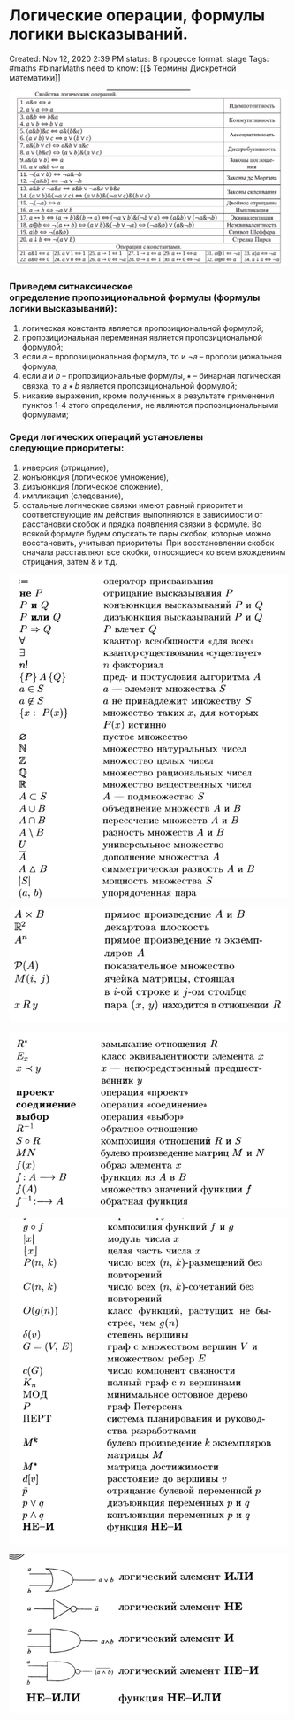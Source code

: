 # Логические операции, формулы логики высказываний.

Created: Nov 12, 2020 2:39 PM
status: В процессе
format: stage
Tags: #maths #binarMaths
need to know: [[$ Термины Дискретной математики]]

![%D0%9B%D0%BE%D0%B3%D0%B8%D1%87%D0%B5%D1%81%D0%BA%D0%B8%D0%B5%20%D0%BE%D0%BF%D0%B5%D1%80%D0%B0%D1%86%D0%B8%D0%B8,%20%D1%84%D0%BE%D1%80%D0%BC%D1%83%D0%BB%D1%8B%20%D0%BB%D0%BE%D0%B3%D0%B8%D0%BA%D0%B8%20%D0%B2%D1%8B%D1%81%D0%BA%D0%B0%D0%B7%D1%8B%D0%B2%D0%B0%D0%BD%D0%B8%D0%B8%CC%86%206130f69e7611486695b821605369930d/Untitled.png](Images/Maths/%D0%9B%D0%BE%D0%B3%D0%B8%D1%87%D0%B5%D1%81%D0%BA%D0%B8%D0%B5%20%D0%BE%D0%BF%D0%B5%D1%80%D0%B0%D1%86%D0%B8%D0%B8,%20%D1%84%D0%BE%D1%80%D0%BC%D1%83%D0%BB%D1%8B%20%D0%BB%D0%BE%D0%B3%D0%B8%D0%BA%D0%B8%20%D0%B2%D1%8B%D1%81%D0%BA%D0%B0%D0%B7%D1%8B%D0%B2%D0%B0%D0%BD%D0%B8%D0%B9%206130f69e7611486695b821605369930d/Untitled.png)

### Приведем ситнаксическое определение **пропозициональной формулы** (формулы логики высказываний):

1. логическая константа является пропозициональной формулой;
2. пропозициональная переменная является пропозициональной формулой;
3. если 𝑎 – пропозициональная формула, то и ¬𝑎 – пропозициональная формула;
4. если 𝑎 и 𝑏 – пропозициональные формулы, ∗ – бинарная логическая связка, то 𝑎 ∗ 𝑏 является пропозициональной формулой;
5. никакие выражения, кроме полученных в результате применения пунктов 1-4 этого определения, не являются пропозициональными формулами;

### Среди логических операций установлены следующие **приоритеты**:

1. инверсия (отрицание),
2. конъюнкция (логическое умножение),
3. дизъюнкция (логическое сложение),
4. импликация (следование),
5. остальные логические связки имеют равный приоритет и соответствующие им действия выполняются в зависимости от расстановки скобок и прядка появления связки в формуле. Во всякой формуле будем опускать те пары скобок, которые можно восстановить, учитывая приоритеты. При восстановлении скобок сначала расставляют все скобки, относящиеся ко всем вхождениям отрицания, затем & и т.д.

![%D0%9B%D0%BE%D0%B3%D0%B8%D1%87%D0%B5%D1%81%D0%BA%D0%B8%D0%B5%20%D0%BE%D0%BF%D0%B5%D1%80%D0%B0%D1%86%D0%B8%D0%B8,%20%D1%84%D0%BE%D1%80%D0%BC%D1%83%D0%BB%D1%8B%20%D0%BB%D0%BE%D0%B3%D0%B8%D0%BA%D0%B8%20%D0%B2%D1%8B%D1%81%D0%BA%D0%B0%D0%B7%D1%8B%D0%B2%D0%B0%D0%BD%D0%B8%D0%B8%CC%86%206130f69e7611486695b821605369930d/Untitled%201.png](Images/Maths/%D0%9B%D0%BE%D0%B3%D0%B8%D1%87%D0%B5%D1%81%D0%BA%D0%B8%D0%B5%20%D0%BE%D0%BF%D0%B5%D1%80%D0%B0%D1%86%D0%B8%D0%B8,%20%D1%84%D0%BE%D1%80%D0%BC%D1%83%D0%BB%D1%8B%20%D0%BB%D0%BE%D0%B3%D0%B8%D0%BA%D0%B8%20%D0%B2%D1%8B%D1%81%D0%BA%D0%B0%D0%B7%D1%8B%D0%B2%D0%B0%D0%BD%D0%B8%D0%B9%206130f69e7611486695b821605369930d/Untitled%201.png)

![%D0%9B%D0%BE%D0%B3%D0%B8%D1%87%D0%B5%D1%81%D0%BA%D0%B8%D0%B5%20%D0%BE%D0%BF%D0%B5%D1%80%D0%B0%D1%86%D0%B8%D0%B8,%20%D1%84%D0%BE%D1%80%D0%BC%D1%83%D0%BB%D1%8B%20%D0%BB%D0%BE%D0%B3%D0%B8%D0%BA%D0%B8%20%D0%B2%D1%8B%D1%81%D0%BA%D0%B0%D0%B7%D1%8B%D0%B2%D0%B0%D0%BD%D0%B8%D0%B8%CC%86%206130f69e7611486695b821605369930d/Untitled%202.png](Images/Maths/%D0%9B%D0%BE%D0%B3%D0%B8%D1%87%D0%B5%D1%81%D0%BA%D0%B8%D0%B5%20%D0%BE%D0%BF%D0%B5%D1%80%D0%B0%D1%86%D0%B8%D0%B8,%20%D1%84%D0%BE%D1%80%D0%BC%D1%83%D0%BB%D1%8B%20%D0%BB%D0%BE%D0%B3%D0%B8%D0%BA%D0%B8%20%D0%B2%D1%8B%D1%81%D0%BA%D0%B0%D0%B7%D1%8B%D0%B2%D0%B0%D0%BD%D0%B8%D0%B9%206130f69e7611486695b821605369930d/Untitled%202.png)

![%D0%9B%D0%BE%D0%B3%D0%B8%D1%87%D0%B5%D1%81%D0%BA%D0%B8%D0%B5%20%D0%BE%D0%BF%D0%B5%D1%80%D0%B0%D1%86%D0%B8%D0%B8,%20%D1%84%D0%BE%D1%80%D0%BC%D1%83%D0%BB%D1%8B%20%D0%BB%D0%BE%D0%B3%D0%B8%D0%BA%D0%B8%20%D0%B2%D1%8B%D1%81%D0%BA%D0%B0%D0%B7%D1%8B%D0%B2%D0%B0%D0%BD%D0%B8%D0%B8%CC%86%206130f69e7611486695b821605369930d/Untitled%203.png](Images/Maths/%D0%9B%D0%BE%D0%B3%D0%B8%D1%87%D0%B5%D1%81%D0%BA%D0%B8%D0%B5%20%D0%BE%D0%BF%D0%B5%D1%80%D0%B0%D1%86%D0%B8%D0%B8,%20%D1%84%D0%BE%D1%80%D0%BC%D1%83%D0%BB%D1%8B%20%D0%BB%D0%BE%D0%B3%D0%B8%D0%BA%D0%B8%20%D0%B2%D1%8B%D1%81%D0%BA%D0%B0%D0%B7%D1%8B%D0%B2%D0%B0%D0%BD%D0%B8%D0%B9%206130f69e7611486695b821605369930d/Untitled%203.png)

![%D0%9B%D0%BE%D0%B3%D0%B8%D1%87%D0%B5%D1%81%D0%BA%D0%B8%D0%B5%20%D0%BE%D0%BF%D0%B5%D1%80%D0%B0%D1%86%D0%B8%D0%B8,%20%D1%84%D0%BE%D1%80%D0%BC%D1%83%D0%BB%D1%8B%20%D0%BB%D0%BE%D0%B3%D0%B8%D0%BA%D0%B8%20%D0%B2%D1%8B%D1%81%D0%BA%D0%B0%D0%B7%D1%8B%D0%B2%D0%B0%D0%BD%D0%B8%D0%B8%CC%86%206130f69e7611486695b821605369930d/Untitled%204.png](Images/Maths/%D0%9B%D0%BE%D0%B3%D0%B8%D1%87%D0%B5%D1%81%D0%BA%D0%B8%D0%B5%20%D0%BE%D0%BF%D0%B5%D1%80%D0%B0%D1%86%D0%B8%D0%B8,%20%D1%84%D0%BE%D1%80%D0%BC%D1%83%D0%BB%D1%8B%20%D0%BB%D0%BE%D0%B3%D0%B8%D0%BA%D0%B8%20%D0%B2%D1%8B%D1%81%D0%BA%D0%B0%D0%B7%D1%8B%D0%B2%D0%B0%D0%BD%D0%B8%D0%B9%206130f69e7611486695b821605369930d/Untitled%204.png)

![%D0%9B%D0%BE%D0%B3%D0%B8%D1%87%D0%B5%D1%81%D0%BA%D0%B8%D0%B5%20%D0%BE%D0%BF%D0%B5%D1%80%D0%B0%D1%86%D0%B8%D0%B8,%20%D1%84%D0%BE%D1%80%D0%BC%D1%83%D0%BB%D1%8B%20%D0%BB%D0%BE%D0%B3%D0%B8%D0%BA%D0%B8%20%D0%B2%D1%8B%D1%81%D0%BA%D0%B0%D0%B7%D1%8B%D0%B2%D0%B0%D0%BD%D0%B8%D0%B8%CC%86%206130f69e7611486695b821605369930d/Untitled%205.png](Images/Maths/%D0%9B%D0%BE%D0%B3%D0%B8%D1%87%D0%B5%D1%81%D0%BA%D0%B8%D0%B5%20%D0%BE%D0%BF%D0%B5%D1%80%D0%B0%D1%86%D0%B8%D0%B8,%20%D1%84%D0%BE%D1%80%D0%BC%D1%83%D0%BB%D1%8B%20%D0%BB%D0%BE%D0%B3%D0%B8%D0%BA%D0%B8%20%D0%B2%D1%8B%D1%81%D0%BA%D0%B0%D0%B7%D1%8B%D0%B2%D0%B0%D0%BD%D0%B8%D0%B9%206130f69e7611486695b821605369930d/Untitled%205.png)